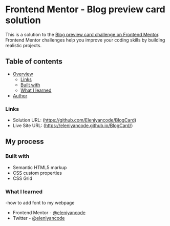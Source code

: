 # Frontend Mentor - Blog preview card solution

This is a solution to the [Blog preview card challenge on Frontend Mentor](https://www.frontendmentor.io/challenges/blog-preview-card-ckPaj01IcS). Frontend Mentor challenges help you improve your coding skills by building realistic projects. 

## Table of contents

- [Overview](#overview)
  - [Links](#links)
  - [Built with](#built-with)
  - [What I learned](#what-i-learned)
- [Author](#author)

### Links

- Solution URL: (https://github.com/Eleniyancode/BlogCard)
- Live Site URL: (https://eleniyancode.github.io/BlogCard/)

## My process

### Built with

- Semantic HTML5 markup
- CSS custom properties
- CSS Grid



### What I learned

-how to add font to my webpage


- Frontend Mentor - [@eleniyancode](https://www.frontendmentor.io/profile/eleniyancode)
- Twitter - [@eleniyancode](https://www.twitter.com/eleniyancode)